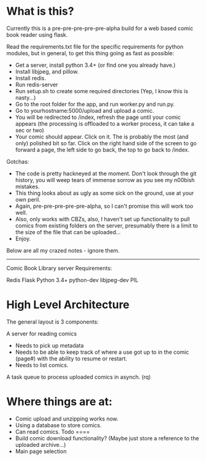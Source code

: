 What is this?
=============

Currently this is a pre-pre-pre-pre-pre-alpha build for a web based comic book reader using flask.

Read the requirements.txt file for the specific requirements for python modules, but in general, to get this thing going as fast as possible:
* Get a server, install python 3.4+ (or find one you already have.)
* Install libjpeg, and pillow.
* Install redis.
* Run redis-server
* Run setup.sh to create some required directories (Yep, I know this is nasty...)
* Go to the root folder for the app, and run worker.py and run.py.
* Go to yourhostname:5000/upload and upload a comic.
* You will be redirected to /index, refresh the page until your comic appears (the processing is offloaded to a worker process, it can take a sec or two)
* Your comic should appear. Click on it. The is probably the most (and only) polished bit so far. Click on the right hand side of the screen to go forward a page, the left side to go back, the top to go back to /index.

Gotchas:

* The code is pretty hackneyed at the moment. Don't look through the git history, you will weep tears of immense sorrow as you see my n00bish mistakes.
* This thing looks about as ugly as some sick on the ground, use at your own peril.
* Again, pre-pre-pre-pre-pre-alpha, so I can't promise this will work too well.
* Also, only works with CBZs, also, I haven't set up functionality to pull comics from existing folders on the server, presumably there is a limit to the size of the file that can be uploaded...
* Enjoy.

Below are all my crazed notes - ignore them.


-------

Comic Book Library server
Requirements:

Redis
Flask
Python 3.4+
python-dev
libjpeg-dev
PIL

High Level Architecture
=======================

The general layout is 3 components:

A server for reading comics
* Needs to pick up metadata
* Needs to be able to keep track of where a use got up to in the comic (page#) with the ability to resume or restart.
* Needs to list comics.

A task queue to process uploaded comics in asynch. (rq)

Where things are at:
====================
* Comic upload and unzipping works now.
* Using a database to store comics.
* Can read comics.
Todo
====
* Build comic download functionality? (Maybe just store a reference to the uploaded archive...)
* Main page selection
